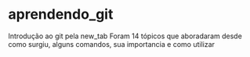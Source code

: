 # aprendendo_git
Introdução ao git pela new_tab
Foram 14 tópicos que aboradaram desde como surgiu, alguns comandos, sua importancia e como utilizar
